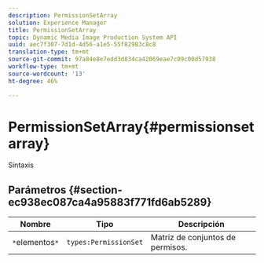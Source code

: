 ```yaml
---
description: PermissionSetArray
solution: Experience Manager
title: PermissionSetArray
topic: Dynamic Media Image Production System API
uuid: aec7f307-7d1d-4d56-a1e5-55f82983c8c8
translation-type: tm+mt
source-git-commit: 97a84e8e7edd3d834ca42069eae7c09c00d57938
workflow-type: tm+mt
source-wordcount: '13'
ht-degree: 46%

---
```



# PermissionSetArray{#permissionsetarray}

Sintaxis

## Parámetros {#section-ec938ec087ca4a95883f771fd6ab5289}

| Nombre | Tipo | Descripción |
|---|---|---|
| `*`elementos`*` | `types:PermissionSet` | Matriz de conjuntos de permisos. |

